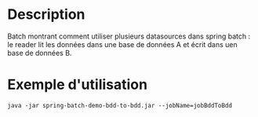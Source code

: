 # Description

Batch montrant comment utiliser plusieurs datasources dans spring batch : le reader lit les données dans une base de données A et écrit dans uen base de données B.

# Exemple d'utilisation

`java -jar spring-batch-demo-bdd-to-bdd.jar --jobName=jobBddToBdd` 
